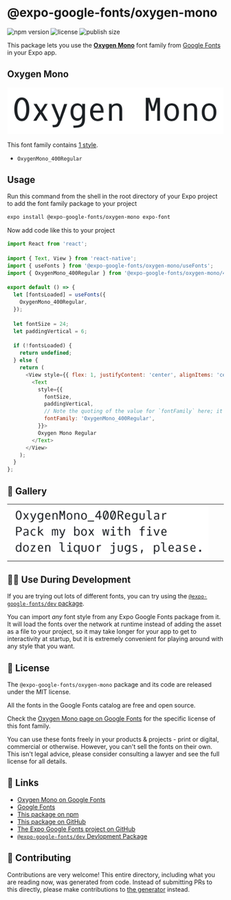 # @expo-google-fonts/oxygen-mono

![npm version](https://flat.badgen.net/npm/v/@expo-google-fonts/oxygen-mono)
![license](https://flat.badgen.net/github/license/expo/google-fonts)
![publish size](https://flat.badgen.net/packagephobia/install/@expo-google-fonts/oxygen-mono)

This package lets you use the [**Oxygen Mono**](https://fonts.google.com/specimen/Oxygen+Mono) font family from [Google Fonts](https://fonts.google.com/) in your Expo app.

## Oxygen Mono

![Oxygen Mono](./font-family.png)

This font family contains [1 style](#-gallery).

- `OxygenMono_400Regular`

## Usage

Run this command from the shell in the root directory of your Expo project to add the font family package to your project
```sh
expo install @expo-google-fonts/oxygen-mono expo-font
```

Now add code like this to your project
```js
import React from 'react';

import { Text, View } from 'react-native';
import { useFonts } from '@expo-google-fonts/oxygen-mono/useFonts';
import { OxygenMono_400Regular } from '@expo-google-fonts/oxygen-mono/400Regular';

export default () => {
  let [fontsLoaded] = useFonts({
    OxygenMono_400Regular,
  });

  let fontSize = 24;
  let paddingVertical = 6;

  if (!fontsLoaded) {
    return undefined;
  } else {
    return (
      <View style={{ flex: 1, justifyContent: 'center', alignItems: 'center' }}>
        <Text
          style={{
            fontSize,
            paddingVertical,
            // Note the quoting of the value for `fontFamily` here; it expects a string!
            fontFamily: 'OxygenMono_400Regular',
          }}>
          Oxygen Mono Regular
        </Text>
      </View>
    );
  }
};

```

## 🔡 Gallery


||||
|-|-|-|
|![OxygenMono_400Regular](.//400Regular/OxygenMono_400Regular.ttf.png)||||


## 👩‍💻 Use During Development

If you are trying out lots of different fonts, you can try using the [`@expo-google-fonts/dev` package](https://github.com/freeboub/google-fonts/tree/master/font-packages/dev#readme).

You can import *any* font style from any Expo Google Fonts package from it. It will load the fonts
over the network at runtime instead of adding the asset as a file to your project, so it may take longer
for your app to get to interactivity at startup, but it is extremely convenient
for playing around with any style that you want.

## 📖 License

The `@expo-google-fonts/oxygen-mono` package and its code are released under the MIT license.

All the fonts in the Google Fonts catalog are free and open source.

Check the [Oxygen Mono page on Google Fonts](https://fonts.google.com/specimen/Oxygen+Mono) for the specific license of this font family.

You can use these fonts freely in your products & projects - print or digital, commercial or otherwise. However, you can't sell the fonts on their own. This isn't legal advice, please consider consulting a lawyer and see the full license for all details.

## 🔗 Links

- [Oxygen Mono on Google Fonts](https://fonts.google.com/specimen/Oxygen+Mono)
- [Google Fonts](https://fonts.google.com/)
- [This package on npm](https://www.npmjs.com/package/@expo-google-fonts/oxygen-mono)
- [This package on GitHub](https://github.com/freeboub/google-fonts/tree/master/font-packages/oxygen-mono)
- [The Expo Google Fonts project on GitHub](https://github.com/freeboub/google-fonts)
- [`@expo-google-fonts/dev` Devlopment Package](https://github.com/freeboub/google-fonts/tree/master/font-packages/dev)

## 🤝 Contributing

Contributions are very welcome! This entire directory, including what you are reading now, was generated from code. Instead of submitting PRs to this directly, please make contributions to [the generator](https://github.com/freeboub/google-fonts/tree/master/packages/generator) instead.
